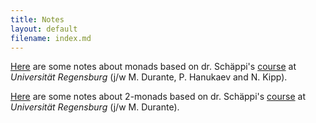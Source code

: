 ```yaml
---
title: Notes
layout: default
filename: index.md
--- 
```

<a href="monads.pdf">Here</a> are some notes about monads based on dr. Schäppi's <a href="https://www-app.uni-regensburg.de/Fakultaeten/MAT/Hellus/KVV_2/abruflink.php?id=623">course</a> at <i>Universität Regensburg</i> (j/w M. Durante, P. Hanukaev and N. Kipp).
 

<a href="Monads2.pdf">Here</a> are some notes about 2-monads based on dr. Schäppi's <a href="https://www-app.uni-regensburg.de/Fakultaeten/MAT/Hellus/KVV_2/abruflink.php?id=804">course</a> at <i>Universität Regensburg</i> (j/w M. Durante).
